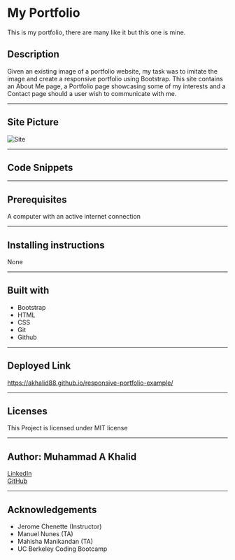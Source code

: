 # My Portfolio
This is my portfolio, there are many like it but this one is mine.

## Description 
Given an existing image of a portfolio website, my task was to imitate the image and create a responsive portfolio using Bootstrap. This site contains an About Me page, a Portfolio page showcasing some of my interests and a Contact page should a user wish to communicate with me.

-----------------------
## Site Picture
![Site](assets/images/readme-home.jpg)

-----------------------
## Code Snippets

-----------------------
## Prerequisites
A computer with an active internet connection

-----------------------
## Installing instructions
None

-----------------------
## Built with
- Bootstrap
- HTML
- CSS
- Git
- Github

-----------------------
## Deployed Link
https://akhalid88.github.io/responsive-portfolio-example/

-----------------------
## Licenses
This Project is licensed under MIT license

-----------------------
## Author: Muhammad A Khalid

[LinkedIn](https://www.linkedin.com/in/abdullahkhalid/)
<br>
[GitHub](https://github.com/akhalid88)

-----------------------
## Acknowledgements
- Jerome Chenette (Instructor)
- Manuel Nunes (TA)
- Mahisha Manikandan (TA)
- UC Berkeley Coding Bootcamp